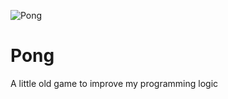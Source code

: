 ![Pong](https://user-images.githubusercontent.com/87789642/144893526-5a9951d6-db41-4d4f-82bd-75f11e9bfb46.png)

# Pong
A little old game to improve my programming logic
